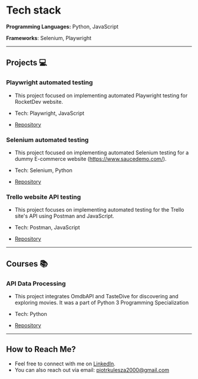 # Tech stack<a name=techstack></a>

**Programming Languages:** Python, JavaScript

**Frameworks**: Selenium, Playwright
  
---

## Projects :computer: <a name=projects></a>

### Playwright automated testing
- This project focused on implementing automated Playwright testing for RocketDev website.
- Tech: Playwright, JavaScript

- [Repository](https://github.com/p-kulesza/PlaywrightJavaScript)

### Selenium automated testing

- This project focused on implementing automated Selenium testing for a dummy E-commerce website (https://www.saucedemo.com/).
- Tech: Selenium, Python
  
- [Repository](https://github.com/p-kulesza/ecommerce_SeleniumPython_POM)

### Trello website API testing

- This project focuses on implementing automated testing for the Trello site's API using Postman and JavaScript.
- Tech: Postman, JavaScript
  
- [Repository](https://github.com/p-kulesza/API-testing)

---

## Courses :books:

### API Data Processing

- This project integrates OmdbAPI and TasteDive for discovering and exploring movies. It was a part of Python 3 Programming Specialization
- Tech: Python

- [Repository](https://github.com/p-kulesza/APIDataProcessing)
  
---

## How to Reach Me?<a name="reach"></a>

- Feel free to connect with me on [LinkedIn](https://www.linkedin.com/in/piotrkulesza2000/).
- You can also reach out via email: piotrkulesza2000@gmail.com
